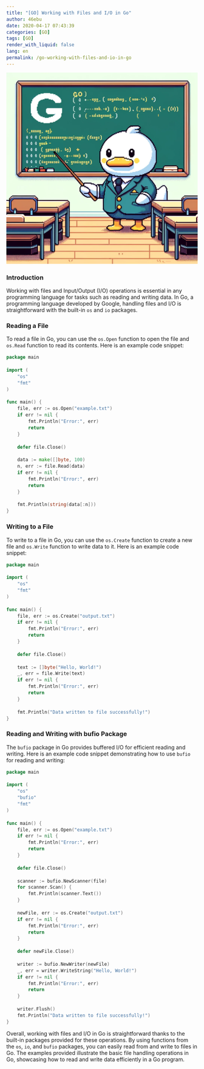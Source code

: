 ```yaml
---
title: "[GO] Working with Files and I/O in Go"
author: 46ebu
date: 2020-04-17 07:43:39 
categories: [GO]
tags: [GO]
render_with_liquid: false
lang: en
permalink: /go-working-with-files-and-io-in-go
---
```


![Intro](/assets/img/post/go.png)
### Introduction
Working with files and Input/Output (I/O) operations is essential in any programming language for tasks such as reading and writing data. In Go, a programming language developed by Google, handling files and I/O is straightforward with the built-in `os` and `io` packages.

### Reading a File
To read a file in Go, you can use the `os.Open` function to open the file and `os.Read` function to read its contents. Here is an example code snippet:

```go
package main

import (
    "os"
    "fmt"
)

func main() {
    file, err := os.Open("example.txt")
    if err != nil {
        fmt.Println("Error:", err)
        return
    }
    
    defer file.Close()
    
    data := make([]byte, 100)
    n, err := file.Read(data)
    if err != nil {
        fmt.Println("Error:", err)
        return
    }
    
    fmt.Println(string(data[:n]))
}
```

### Writing to a File
To write to a file in Go, you can use the `os.Create` function to create a new file and `os.Write` function to write data to it. Here is an example code snippet:

```go
package main

import (
    "os"
    "fmt"
)

func main() {
    file, err := os.Create("output.txt")
    if err != nil {
        fmt.Println("Error:", err)
        return
    }
    
    defer file.Close()
    
    text := []byte("Hello, World!")
    _, err = file.Write(text)
    if err != nil {
        fmt.Println("Error:", err)
        return
    }
    
    fmt.Println("Data written to file successfully!")
}
```

### Reading and Writing with bufio Package
The `bufio` package in Go provides buffered I/O for efficient reading and writing. Here is an example code snippet demonstrating how to use `bufio` for reading and writing:

```go
package main

import (
    "os"
    "bufio"
    "fmt"
)

func main() {
    file, err := os.Open("example.txt")
    if err != nil {
        fmt.Println("Error:", err)
        return
    }
    
    defer file.Close()
    
    scanner := bufio.NewScanner(file)
    for scanner.Scan() {
        fmt.Println(scanner.Text())
    }
    
    newFile, err := os.Create("output.txt")
    if err != nil {
        fmt.Println("Error:", err)
        return
    }
    
    defer newFile.Close()
    
    writer := bufio.NewWriter(newFile)
    _, err = writer.WriteString("Hello, World!")
    if err != nil {
        fmt.Println("Error:", err)
        return
    }
    
    writer.Flush()
    fmt.Println("Data written to file successfully!")
}
```

Overall, working with files and I/O in Go is straightforward thanks to the built-in packages provided for these operations. By using functions from the `os`, `io`, and `bufio` packages, you can easily read from and write to files in Go. The examples provided illustrate the basic file handling operations in Go, showcasing how to read and write data efficiently in a Go program.